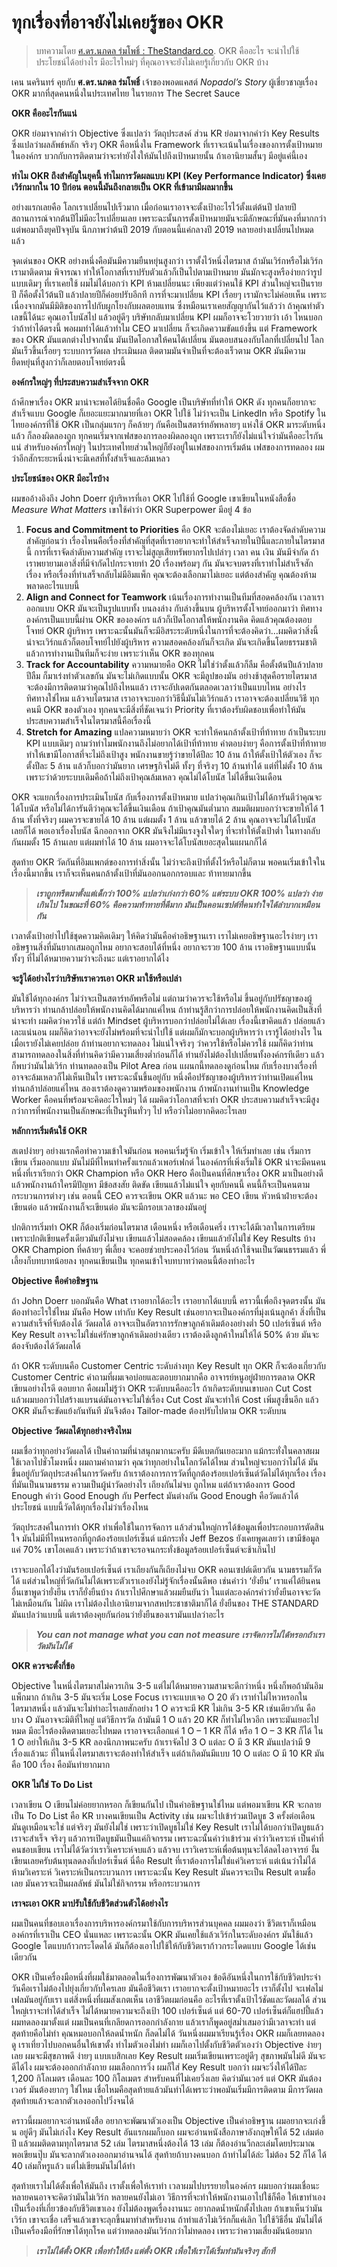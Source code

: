 # ทุกเรื่องที่อาจยังไม่เคยรู้ของ OKR

> บทความโดย [ศ.ดร.นภดล ร่มโพธิ์ : TheStandard.co](https://thestandard.co/podcast/thesecretsauce126/). OKR คืออะไร จะนำไปใช้ประโยชน์ได้อย่างไร มีอะไรใหม่ๆ ที่คุณอาจจะยังไม่เคยรู้เกี่ยวกับ OKR บ้าง

เคน นครินทร์ คุยกับ **ศ.ดร.นภดล ร่มโพธิ์** เจ้าของพอดแคสต์ _Nopadol’s Story_ ผู้เชี่ยวชาญเรื่อง OKR มากที่สุดคนหนึ่งในประเทศไทย ในรายการ The Secret Sauce

**OKR คืออะไรกันแน่**

OKR ย่อมาจากคำว่า Objective ซึ่งแปลว่า วัตถุประสงค์ ส่วน KR ย่อมาจากคำว่า Key Results ซึ่งแปลว่าผลลัพธ์หลัก จริงๆ OKR คือหนึ่งใน Framework ที่เราจะเน้นในเรื่องของการตั้งเป้าหมายในองค์กร บวกกับการติดตามว่าจะทำยังไงให้มันไปถึงเป้าหมายนั้น ถ้าเอานิยามสั้นๆ มีอยู่แค่นี้เอง

**ทำไม OKR ถึงสำคัญในยุคนี้ ทำไมการวัดผลแบบ KPI \(Key Performance Indicator\) ซึ่งเคยเวิร์กมากใน 10 ปีก่อน ตอนนี้มันถึงกลายเป็น OKR ที่เข้ามามีผลมากขึ้น**

อย่างแรกเลยคือ โลกเราเปลี่ยนไปเร็วมาก เมื่อก่อนเราอาจจะตั้งเป้าอะไรไว้ตั้งแต่ต้นปี ปลายปีสถานการณ์จากต้นปีไม่มีอะไรเปลี่ยนเลย เพราะฉะนั้นการตั้งเป้าหมายมันจะมีลักษณะที่มันคงที่มากกว่า แต่พอมาถึงยุคปัจจุบัน นึกภาพว่าต้นปี 2019 กับตอนนี้แค่กลางปี 2019 หลายอย่างเปลี่ยนไปหมดแล้ว

จุดเด่นของ OKR อย่างหนึ่งคือมันมีความยืนหยุ่นสูงกว่า เราตั้งไว้หนึ่งไตรมาส ถ้ามันเวิร์กหรือไม่เวิร์ก เรามาติดตาม พิจารณา ทำให้โอกาสที่เราปรับตัวแล้วก็เป็นไปตามเป้าหมาย มันมักจะสูงหรือง่ายกว่ารูปแบบเดิมๆ ที่เราเคยใช้ ผมไม่ได้บอกว่า KPI ห้ามเปลี่ยนนะ เพียงแต่ว่าคนใช้ KPI ส่วนใหญ่จะเป็นรายปี ก็คือตั้งไว้ต้นปี แล้วปลายปีก็ค่อยปรับอีกที การที่จะมาเปลี่ยน KPI เรื่อยๆ เรามักจะไม่ค่อยเห็น เพราะเนื่องจากมันมีมิติของการไปกับผูกโยงกับผลตอบแทน ซึ่งหมือนเราเคยสัญญากันไว้แล้วว่า ถ้าคุณทำตัวเลขนี้ได้นะ คุณเอาโบนัสไป แล้วอยู่ดีๆ บริษัทกลับมาเปลี่ยน KPI ผมก็อาจจะโวยวายว่า เอ้า ไหนบอกว่าถ้าทำได้ตรงนี้ พอผมทำได้แล้วทำไม CEO มาเปลี่ยน ก็จะเกิดความขัดแย้งขึ้น แต่ Framework ของ OKR มันแตกต่างไปจากนั้น มันเปิดโอกาสให้คนได้เปลี่ยน มันตอบสนองกับโลกที่เปลี่ยนไป โลกมันเร็วขึ้นเรื่อยๆ ระบบการวัดผล ประเมินผล ติดตามมันจำเป็นที่จะต้องเร็วตาม OKR มันมีความยืดหยุ่นที่สูงกว่าก็เลยตอบโจทย์ตรงนี้

**องค์กรใหญ่ๆ ที่ประสบความสำเร็จจาก OKR**

ถ้าศึกษาเรื่อง OKR มาน่าจะพอได้ยินชื่อคือ Google เป็นบริษัทที่ทำให้ OKR ดัง ทุกคนก็อยากจะสำเร็จแบบ Google ก็เยอะแยะมากมายที่เอา OKR ไปใช้ ไม่ว่าจะเป็น LinkedIn หรือ Spotify ในไทยองค์กรที่ใช้ OKR เป็นกลุ่มแรกๆ ก็คล้ายๆ กันคือเป็นสตาร์ทอัพหลายๆ แห่งใช้ OKR มาระดับหนึ่งแล้ว ก็ลองผิดลองถูก ทุกคนเริ่มจากเฟสของการลองผิดลองถูก เพราะเราก็ยังไม่แน่ใจว่ามันคืออะไรกันแน่ สำหรับองค์กรใหญ่ๆ ในประเทศไทยส่วนใหญ่ก็ยังอยู่ในเฟสของการเริ่มต้น เฟสของการทดลอง ผมว่าอีกสักระยะหนึ่งน่าจะมีเคสที่ทั้งสำเร็จและล้มเหลว

**ประโยชน์ของ OKR มีอะไรบ้าง**

ผมขออ้างอิงถึง John Doerr ผู้บริหารที่เอา OKR ไปใช้ที่ Google เขาเขียนในหนังสือชื่อ _Measure What Matters_ เขาใช้คำว่า OKR Superpower มีอยู่ 4 ข้อ

1. **Focus and Commitment to Priorities** คือ OKR จะต้องไม่เยอะ เราต้องจัดลำดับความสำคัญก่อนว่า เรื่องไหนคือเรื่องที่สำคัญที่สุดที่เราอยากจะทำให้สำเร็จภายในปีนี้และภายในไตรมาสนี้ การที่เราจัดลำดับความสำคัญ เราจะไม่สูญเสียทรัพยากรไปเปล่าๆ เวลา คน เงิน มันมีจำกัด ถ้าเราพยายามเอาสิ่งที่มีจำกัดไปกระจายทำ 20 เรื่องพร้อมๆ กัน มันจะจบตรงที่เราทำไม่สำเร็จสักเรื่อง หรือเรื่องที่ทำเสร็จกลับไม่มีอิมแพ็ก คุณจะต้องเลือกมาไม่เยอะ แต่ต้องสำคัญ คุณต้องห้ามพลาดอะไรแบบนี้
2. **Align and Connect for Teamwork** เน้นเรื่องการทำงานเป็นทีมที่สอดคล้องกัน เวลาเราออกแบบ OKR มันจะเป็นรูปแบบทั้ง บนลงล่าง กับล่างขึ้นบน ผู้บริหารตั้งโจทย์ออกมาว่า ทิศทางองค์กรเป็นแบบนี้ผ่าน OKR ขององค์กร แล้วก็เปิดโอกาสให้พนักงานคิด คิดแล้วคุณต้องตอบโจทย์ OKR ผู้บริหาร เพราะฉะนั้นมันก็จะมีอิสระระดับหนึ่งในการที่จะต้องคิดว่า…ผมคิดว่าสิ่งนี้น่าจะเวิร์กแล้วก็ตอบโจทย์ไปยังผู้บริหาร ความสอดคล้องกันก็จะเกิด มันจะเกิดขึ้นโดยธรรมชาติ แล้วการทำงานเป็นทีมก็จะง่าย เพราะว่าเห็น OKR ของทุกคน
3. **Track for Accountability** ความหมายคือ OKR ไม่ใช่ว่าตั้งแล้วก็ลืม คือตั้งต้นปีแล้วปลายปีลืม ก็มาเร่งทำตัวเลขกัน มันจะไม่เกิดแบบนั้น OKR จะมีลูปของมัน อย่างช้าสุดคือรายไตรมาส จะต้องมีการติดตามว่าคุณไปถึงไหนแล้ว เราจะอัปเดตกันตลอดเวลาว่าเป็นแบบไหน อย่างไร ทิศทางใช่ไหม แล้วจบไตรมาส เราอาจจะบอกว่าวิธีนี้มันไม่เวิร์กแล้ว เราอาจจะต้องเปลี่ยนวิธี ทุกคนมี OKR ของตัวเอง ทุกคนจะมีสิ่งที่ชัดเจนว่า Priority ที่เราต้องรับผิดชอบเพื่อทำให้มันประสบความสำเร็จในไตรมาสนี้คือเรื่องนี้
4. **Stretch for Amazing** แปลความหมายว่า OKR จะทำให้คนกล้าตั้งเป้าที่ท้าทาย ถ้าเป็นระบบ KPI แบบเดิมๆ ถามว่าทำไมพนักงานถึงไม่อยากได้เป้าที่ท้าทาย คำตอบง่ายๆ คือการตั้งเป้าที่ท้าทายทำให้เขามีโอกาสที่จะไม่ถึงเป้าสูง พนักงานขายรู้ว่าขายได้ปีละ 10 ล้าน ถ้าให้ตั้งเป้าให้ตัวเอง ก็จะตั้งปีละ 5 ล้าน แล้วก็บอกว่ามันยาก เศรษฐกิจไม่ดี ทั้งๆ ที่จริงๆ 10 ล้านทำได้ แต่ที่ไม่ตั้ง 10 ล้าน เพราะว่าด้วยระบบเดิมคือถ้าไม่ถึงเป้าคุณล้มเหลว คุณไม่ได้โบนัส ไม่ได้ขึ้นเงินเดือน

OKR จะแยกเรื่องการประเมินโบนัส กับเรื่องการตั้งเป้าหมาย แปลว่าคุณเกินเป้าไม่ได้การันตีว่าคุณจะได้โบนัส หรือไม่ได้การันตีว่าคุณจะได้ขึ้นเงินเดือน ถ้าเป้าคุณมันต่ำมาก สมมติผมบอกว่าจะขายให้ได้ 1 ล้าน ทั้งที่จริงๆ ผมควรจะขายได้ 10 ล้าน แต่ผมตั้ง 1 ล้าน แล้วขายได้ 2 ล้าน คุณอาจจะไม่ได้โบนัสเลยก็ได้ พอเอาเรื่องโบนัส ฉีกออกจาก OKR มันจึงไม่มีแรงจูงใจใดๆ ที่จะทำให้ตั้งเป้าต่ำ ในทางกลับกันผมตั้ง 15 ล้านเลย แต่ผมทำได้ 10 ล้าน ผมอาจจะได้โบนัสเยอะสุดในแผนกก็ได้

สุดท้าย OKR วัดกันที่อิมแพกต์ของการทำสิ่งนั้น ไม่ว่าจะถึงเป้าที่ตั้งไว้หรือไม่ก็ตาม พอคนเริ่มเข้าใจในเรื่องนี้มากขึ้น เราก็จะเห็นคนกล้าตั้งเป้าที่มันออกนอกกรอบและ ท้าทายมากขึ้น

> _**เราถูกทรีตมาตั้งแต่เด็กว่า 100% แปลว่าเก่งกว่า 60% แต่ระบบ OKR 100% แปลว่า ง่ายเกินไป ในขณะที่ 60% คือความท้าทายที่ดีมาก มันเป็นคอนเซปต์ที่คนทำใจได้ลำบากเหมือนกัน**_

เวลาตั้งเป้าอย่าไปใช้ชุดความคิดเดิมๆ ให้คิดว่ามันคือคำอธิษฐานเรา เราไม่เคยอธิษฐานอะไรง่ายๆ เราอธิษฐานสิ่งที่มันยากเสมอถูกไหม อยากจะสอบได้ที่หนึ่ง อยากจะรวย 100 ล้าน เราอธิษฐานแบบนั้นทั้งๆ ที่ไม่ได้หมายความว่าจะถึงนะ แต่เราอยากได้ไง

**จะรู้ได้อย่างไรว่าบริษัทเราควรเอา OKR มาใช้หรือเปล่า**

มันใช้ได้ทุกองค์กร ไม่ว่าจะเป็นสตาร์ทอัพหรือไม่ แต่ถามว่าควรจะใช้หรือไม่ ขึ้นอยู่กับปรัชญาของผู้บริหารว่า ท่านกล้าปล่อยให้พนักงานคิดได้มากแค่ไหน ถ้าท่านรู้สึกว่าการปล่อยให้พนักงานคิดเป็นสิ่งที่น่าจะทำ ผมคิดว่าควรใช้ แต่ถ้า Mindset ผู้บริหารบอกว่าปล่อยไม่ได้เลย เรื่องนี้เขาคิดแล้ว ปล่อยแล้วเละแน่นอน ผมก็คิดว่าอาจจะยังไม่พร้อมที่จะนำไปใช้ แต่ผมก็มักจะบอกผู้บริหารว่า เรารู้ได้อย่างไร ในเมื่อเรายังไม่เคยปล่อย ถ้าท่านอยากจะทดลอง ไม่แน่ใจจริงๆ ว่าควรใช้หรือไม่ควรใช้ ผมก็คิดว่าท่านสามารถทดลองในสิ่งที่ท่านคิดว่ามีความเสี่ยงต่ำก่อนก็ได้ ท่านยังไม่ต้องไปเปลี่ยนทั้งองค์กรทีเดียว แล้วก็พบว่ามันไม่เวิร์ก ท่านทดลองเป็น Pilot Area ก่อน แผนกนี้ทดลองดูก่อนไหม กับเรื่องบางเรื่องที่อาจจะล้มเหลวก็ไม่เห็นเป็นไร เพราะฉะนั้นขึ้นอยู่กับ หนึ่งคือปรัชญาของผู้บริหารว่าท่านเปิดแค่ไหน ท่านกล้าปล่อยแค่ไหน สองเราต้องดูความพร้อมของพนักงาน ถ้าพนักงานท่านเป็น Knowledge Worker คือคนที่พร้อมจะคิดอะไรใหม่ๆ ได้ ผมคิดว่าโอกาสที่จะทำ OKR ประสบความสำเร็จจะมีสูงกว่าการที่พนักงานเป็นลักษณะที่เป็นรูทีนทั่วๆ ไป หรือว่าไม่อยากคิดอะไรเลย

**หลักการเริ่มต้นใช้ OKR**

สเตปง่ายๆ อย่างแรกคือทำความเข้าใจมันก่อน พอคนเริ่มรู้จัก เริ่มเข้าใจ ให้เริ่มทำเลย เช่น เริ่มการเขียน เริ่มออกแบบ มันไม่มีที่ไหนทำครั้งแรกแล้วเพอร์เฟกต์ ในองค์กรที่เพิ่งเริ่มใช้ OKR น่าจะมีคนคนหนึ่งที่เราเรียกว่า OKR Champion หรือ OKR Hero คือเป็นคนที่ศึกษาเรื่อง OKR มาเป็นอย่างดี แล้วพนักงานถ้าใครมีปัญหา มีข้อสงสัย ติดขัด เขียนแล้วไม่แน่ใจ คุยกับคนนี้ คนนี้ก็จะเป็นคนตามกระบวนการต่างๆ เช่น ตอนนี้ CEO ควรจะเขียน OKR แล้วนะ พอ CEO เขียน หัวหน้าฝ่ายจะต้องเขียนต่อ แล้วพนักงานก็จะเขียนต่อ มันจะมีกรอบเวลาของมันอยู่

ปกติการเริ่มทำ OKR ก็ต้องเริ่มก่อนไตรมาส เดือนหนึ่ง หรือเดือนครึ่ง เราจะได้มีเวลาในการเตรียม เพราะปกติเขียนครั้งเดียวมันยังไม่จบ เขียนแล้วไม่สอดคล้อง เขียนแล้วยังไม่ใช่ Key Results บ้าง OKR Champion ที่คล้ายๆ พี่เลี้ยง จะคอยช่วยประคองไว้ก่อน วันหนึ่งถ้าใช้จนเป็นวัฒนธรรมแล้ว พี่เลี้ยงก็บทบาทน้อยลง ทุกคนเขียนเป็น ทุกคนเข้าใจบทบาทว่าตอนนี้ต้องทำอะไร

**Objective คือคำอธิษฐาน**

ถ้า John Doerr บอกมันคือ What เราอยากได้อะไร เราอยากได้แบบนี้ คราวนี้เพื่อถึงจุดตรงนั้น มันต้องทำอะไรใช่ไหม มันคือ How เท่ากับ Key Result เช่นอยากจะเป็นองค์กรที่มุ่งเน้นลูกค้า สิ่งที่เป็นความสำเร็จที่จับต้องได้ วัดผลได้ อาจจะเป็นอัตราการรักษาลูกค้าเดิมต้องอย่างต่ำ 50 เปอร์เซ็นต์ หรือ Key Result อาจจะไม่ใช่แค่รักษาลูกค้าเดิมอย่างเดียว เราต้องดึงลูกค้าใหม่ให้ได้ 50% ด้วย มันจะต้องจับต้องได้วัดผลได้

ถ้า OKR ระดับบนคือ Customer Centric ระดับล่างทุก Key Result ทุก OKR ก็จะต้องเกี่ยวกับ Customer Centric คำถามที่ผมเจอบ่อยและตอบยากมากคือ อาจารย์หนูอยู่ฝ่ายการตลาด OKR เขียนอย่างไรดี ตอบยาก คือผมไม่รู้ว่า OKR ระดับบนคืออะไร ถ้าเกิดระดับบนเขาบอก Cut Cost แล้วผมบอกว่าไปสร้างแบรนด์มันอาจจะไม่ใช่เรื่อง Cut Cost มันจะทำให้ Cost เพิ่มสูงขึ้นอีก แล้ว OKR มันก็จะขัดแย้งกันทันที มันจึงต้อง Tailor-made ต้องปรับไปตาม OKR ระดับบน

**Objective วัดผลได้ทุกอย่างจริงไหม**

ผมเชื่อว่าทุกอย่างวัดผลได้ เป็นคำถามที่น่าสนุกมากนะครับ มีดีเบตกันเยอะมาก แม้กระทั่งในคลาสผมใช้เวลาไปชั่วโมงหนึ่ง ผมถามคำถามว่า คุณว่าทุกอย่างในโลกวัดได้ไหม ส่วนใหญ่จะบอกว่าไม่ได้ มันขึ้นอยู่กับวัตถุประสงค์ในการวัดครับ ถ้าเราต้องการการวัดที่ถูกต้องร้อยเปอร์เซ็นต์วัดไม่ได้ทุกเรื่อง เรื่องที่มันเป็นนามธรรม ความเป็นผู้นำวัดอย่างไร เถียงกันไม่จบ ถูกไหม แต่ถ้าเราต้องการ Good Enough คำว่า Good Enough กับ Perfect มันต่างกัน Good Enough คือวัดแล้วได้ประโยชน์ แบบนี้วัดได้ทุกเรื่องไม่ว่าเรื่องไหน

วัตถุประสงค์ในการทำ OKR ทำเพื่อใช้ในการจัดการ แล้วส่วนใหญ่การได้ข้อมูลเพื่อประกอบการตัดสินใจ มันไม่มีที่ไหนหรอกที่ถูกต้องร้อยเปอร์เซ็นต์ แม้กระทั่ง Jeff Bezos ยังเคยพูดเลยว่า เขามีข้อมูลแค่ 70% เขาโอเคแล้ว เพราะว่าถ้าเขาจะรอจนกระทั่งข้อมูลร้อยเปอร์เซ็นต์จะช้าเกินไป

เราจะบอกได้ไงว่ามันร้อยเปอร์เซ็นต์ เราเถียงกันก็เถียงไม่จบ OKR คอนเซปต์เดียวกัน นามธรรมก็วัดได้ แต่ส่วนใหญ่ที่วัดกันไม่ได้เพราะตัวเราเองยังไม่รู้จักเรื่องนั้นดีพอ เช่นคำว่า ‘ยั่งยืน’ เราแค่ได้ยินคนอื่นเขาพูดว่ายั่งยืน เราก็ยั่งยืนบ้าง ถ้าเราไปศึกษาแล้วผมยืนยันว่า ในแต่ละองค์กรคำว่ายั่งยืนอาจจะวัดไม่เหมือนกัน ไม่ผิด เราไม่ต้องไปเอานิยามจากสหประชาชาติมาก็ได้ ยั่งยืนของ THE STANDARD มันแปลว่าแบบนี้ แต่เราต้องคุยกันก่อนว่ายั่งยืนของเรามันแปลว่าอะไร

> _**You can not manage what you can not measure เราจัดการไม่ได้หรอกถ้าเราวัดมันไม่ได้**_

**OKR ควรจะตั้งกี่ข้อ**

Objective ในหนึ่งไตรมาสไม่ควรเกิน 3-5 แต่ไม่ได้หมายความสามจะดีกว่าหนึ่ง หนึ่งก็พอถ้ามันอิมแพ็กมาก ถ้าเกิน 3-5 มันจะเริ่ม Lose Focus เราจะแบบเจอ O 20 ตัว เราทำไม่ไหวหรอกในไตรมาสหนึ่ง แล้วมันจะไม่ทำอะไรเลยสักอย่าง 1 O ควรจะมี KR ไม่เกิน 3-5 KR เช่นเดียวกัน คือบาง O มันอาจจะมิติที่ใหญ่ แต่วิธีการวัด ถ้ามันมี 1 O แล้ว 20 KR ก็ทำไม่ไหวอีก เพราะมันเยอะไปหมด มีอะไรต้องติดตามเยอะไปหมด เราอาจจะเลือกแค่ 1 O – 1 KR ก็ได้ หรือ 1 O – 3 KR ก็ได้ ใน 1 O อย่าให้เกิน 3-5 KR ลองนึกภาพนะครับ ถ้าเราจัดไป 3 O แต่ละ O มี 3 KR มันแปลว่ามี 9 เรื่องแล้วนะ ที่ในหนึ่งไตรมาสเราจะต้องทำให้สำเร็จ แต่ถ้าเกิดมันมีแบบ 10 O แต่ละ O มี 10 KR มันคือ 100 เรื่อง คือมันทำยากมาก

**OKR ไม่ใช่ To Do List**

เวลาเขียน O เขียนไม่ค่อยยากหรอก ก็เขียนกันไป เป็นคำอธิษฐานใช่ไหม แต่พอมาเขียน KR จะกลายเป็น To Do List คือ KR บางคนเขียนเป็น Activity เช่น ผมจะไปเข้าร่วมเปิดบูธ 3 ครั้งต่อเดือน มันดูเหมือนจะใช่ แต่จริงๆ มันยังไม่ใช่ เพราะว่าเปิดบูธไม่ใช่ Key Result เราไม่ได้บอกว่าเปิดบูธแล้วเราจะสำเร็จ จริงๆ แล้วการเปิดบูธมันเป็นแค่กิจกรรม เพราะฉะนั้นคำว่าเข้าร่วม คำว่าวิเคราะห์ เป็นคำที่คนชอบเขียน เราไม่ได้วัดว่าเราวิเคราะห์จบแล้ว แล้วจบ เราวิเคราะห์เพื่อต้นทุนจะได้ลดไงอาจารย์ งั้นเขียนเลยครับต้นทุนลดลงกี่เปอร์เซ็นต์ นี่คือ Result ที่เราต้องการไม่ใช่แค่วิเคราะห์ แต่เน้นว่าไม่ได้ห้ามวิเคราะห์ วิเคราะห์เป็นกระบวนการ เพราะฉะนั้น Key Result มันควรจะเป็น Result ตามชื่อเลย มันควรจะเป็นผลลัพธ์ มันไม่ใช่กิจกรรม หรือกระบวนการ

**เราจะเอา OKR มาปรับใช้กับชีวิตส่วนตัวได้อย่างไร**

ผมเป็นคนที่ชอบเอาเรื่องการบริหารองค์กรมาใช้กับการบริหารส่วนบุคคล ผมมองว่า ชีวิตเราก็เหมือนองค์กรที่เราเป็น CEO นั่นแหละ เพราะฉะนั้น OKR มันเคยใช้แล้วเวิร์กในระดับองค์กร มันใช้แล้ว Google โตแบบก้าวกระโดดได้ มันก็ต้องเอาไปใช้ให้กับชีวิตเราก้าวกระโดดแบบ Google ได้เช่นเดียวกัน

OKR เป็นเครื่องมือหนึ่งที่ผมใช้มาตลอดในเรื่องการพัฒนาตัวเอง ข้อดีอันหนึ่งในการใช้กับชีวิตประจำวันคือเราไม่ต้องไปยุ่งเกี่ยวกับใครเลย มันคือชีวิตเรา เราอยากจะตั้งเป้าหมายอะไร เราก็ตั้งไป จะเฟลไม่เฟลมันอยู่กับเรา แต่สิ่งหนึ่งที่ผมสังเกตเห็น เอาชีวิตผมก่อนคือ อะไรที่เราตั้งเป้าไว้ชัดและวัดผลได้ ส่วนใหญ่เราจะทำได้สำเร็จ ไม่ได้หมายความจะถึงเป้า 100 เปอร์เซ็นต์ แต่ 60-70 เปอร์เซ็นต์ก็แฮปปี้แล้ว ผมทดลองมาตั้งแต่ ผมเป็นคนที่เกลียดการออกกำลังกาย แล้วเราก็พูดอยู่สม่ำเสมอว่ามีเวลาจะทำ แต่สุดท้ายคือไม่ทำ คุณหมอบอกให้ลดน้ำหนัก ก็ลดไม่ได้ วันหนึ่งผมมาเรียนรู้เรื่อง OKR ผมก็เลยทดลองดู เราเที่ยวไปบอกคนอื่นให้เขาตั้ง ทำไมตัวเองไม่ทำ ผมก็เอาไปตั้งกับชีวิตตัวเองว่า Objective ง่ายๆ เลย ผมจะมีสุขภาพดี ง่ายๆ แบบเบสิกเลย Key Result ผมเริ่มเขียนเพราะอยู่ดีๆ สุขภาพมันไม่ดี มันจะดีได้ไง ผมจะต้องออกกำลังกาย ผมเลือกการวิ่ง ผมก็ใส่ Key Result บอกว่า ผมจะวิ่งให้ได้ปีละ 1,200 กิโลเมตร เดือนละ 100 กิโลเมตร สำหรับคนที่ไม่เคยวิ่งเลย คิดว่ามันเวอร์ แต่ OKR มันต้องเวอร์ มันต้องยากๆ ใช่ไหม เชื่อไหมคือสุดท้ายแล้วมันทำได้เพราะว่าพอมันเริ่มมีการติดตาม มีการวัดผล สุดท้ายแล้วจะลากตัวเองออกไปวิ่งจนได้

คราวนี้ผมอยากจะอ่านหนังสือ อยากจะพัฒนาตัวเองเป็น Objective เป็นคำอธิษฐาน ผมอยากจะเก่งขี้น อยู่ดีๆ มันไม่เก่งไง Key Result อันแรกผมก็บอก ผมจะอ่านหนังสือภาษาอังกฤษให้ได้ 52 เล่มต่อปี แล้วผมติดตามทุกไตรมาส 52 เล่ม ไตรมาสหนึ่งต้องได้ 13 เล่ม ก็ต้องอ่านวีกละเล่มโดยประมาณ พอเขียนปุ๊บ มันจะลากตัวเองออกมาอ่านจนได้ สุดท้ายถ้าบางคนบอก ถ้าทำไม่ได้ล่ะ ไม่ต้อง 52 ก็ได้ ได้ 40 เล่มก็หรูแล้ว แต่ไม่เขียนมันไม่ได้ทำ

สุดท้ายเราไม่ได้ตั้งเพื่อให้มันถึง เราตั้งเพื่อให้เราทำ เวลาผมไปบรรยายในองค์กร ผมบอกว่าผมเชื่อนะ หลายคนอาจจะคิดว่ามันไม่เวิร์ก หลายคนยังไม่เอา วิธีการที่จะทำให้พนักงานเอาไปใช้ก็คือ ให้เขาทำเอง เป็นเรื่องที่เกี่ยวข้องกับชีวิตเขาเอง ยังไม่ต้องพูดเรื่องงานนะ อยากลดน้ำหนักตั้งไปเลย ถ้าเขาเห็นว่ามันเวิร์ก เขาจะเชื่อ เสร็จแล้วเขาจะลุกขึ้นมาทำสำหรับงาน ถ้าทำแล้วไม่เวิร์กก็แค่เลิก ไปใช้วิธีอื่น มันไม่ได้เป็นเครื่องมือที่รักษาได้ทุกโรค แต่ว่าทดลองมันเวิร์กกว่าไม่ทดลอง เพราะว่าความเสี่ยงมันน้อยมาก

> _**เราไม่ได้ตั้ง OKR เพื่อทำให้ถึง แต่ตั้ง OKR เพื่อให้เราได้เริ่มทำมันจริงๆ สักที**_

